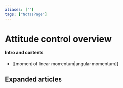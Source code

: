 ```yaml
---
aliases: [""]
tags: ["NotesPage"]
---
```


# Attitude control overview

#### Intro and contents
- [[moment of linear momentum|angular momentum]] 


## Expanded articles
